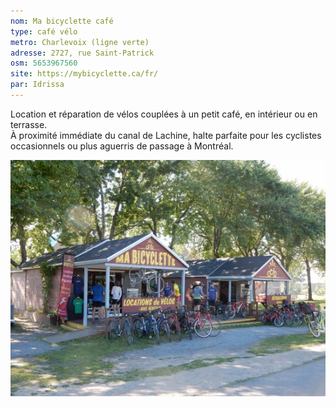 ```yaml
---
nom: Ma bicyclette café
type: café vélo
metro: Charlevoix (ligne verte)
adresse: 2727, rue Saint-Patrick
osm: 5653967560
site: https://mybicyclette.ca/fr/
par: Idrissa
---
```


Location et réparation de vélos couplées à un petit café, en intérieur ou en terrasse.  
À proximité immédiate du canal de Lachine, halte parfaite pour les cyclistes occasionnels ou plus aguerris de passage à Montréal.  


![Ma bicylette café](./media/ma-bicyclette-cafe.jpg)
